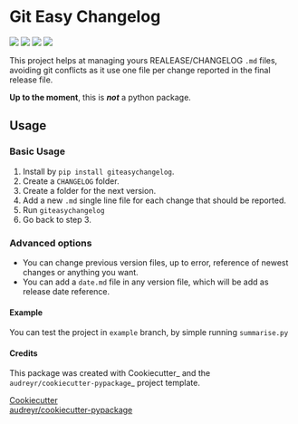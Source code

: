 # Git Easy Changelog
[![](https://img.shields.io/pypi/v/giteasychangelog.svg)](https://img.shields.io/pypi/v/giteasychangelog)
[![](https://img.shields.io/travis/EricHorvat/gitEasyChangelog.svg)](https://img.shields.io/travis/EricHorvat/gitEasyChangelog)
[![](https://readthedocs.org/projects/giteasychangelog/badge/?version=latest)](https://readthedocs.org/projects/giteasychangelog/badge/?version=latest)
[![](https://pyup.io/repos/github/EricHorvat/giteasychangelog/shield.svg)](https://pyup.io/repos/github/EricHorvat/giteasychangelog/)

This project helps at managing yours REALEASE/CHANGELOG `.md` files, avoiding git conflicts as it use one file per
change reported in the final release file.

**Up to the moment**, this is **_not_** a python package.

## Usage
### Basic Usage

1. Install by `pip install giteasychangelog`.
1. Create a `CHANGELOG` folder.
1. Create a folder for the next version.
1. Add a new `.md` single line file for each change that should be reported.
1. Run `giteasychangelog`
1. Go back to step 3.

### Advanced options

* You can change previous version files, up to error, reference of newest changes or anything you want.
* You can add a `date.md` file in any version file, which will be add as release date reference.

#### Example

You can test the project in `example` branch, by simple running `summarise.py`

#### Credits

This package was created with Cookiecutter_ and the `audreyr/cookiecutter-pypackage`_ project template.

[Cookiecutter](https://github.com/audreyr/cookiecutter)  
[audreyr/cookiecutter-pypackage](https://github.com/audreyr/cookiecutter-pypackage)
